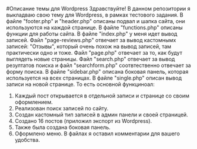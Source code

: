 #Описание темы для Wordpress
Здравствуйте! В данном репозитории я выкладваю свою тему для Wordpress, в рамках тестового задания.
В файле "footer.php" и "header.php" описаны подвал и шапка сайта, они используются на каждой странице.
В файле "functions.php" описаны функции для работы сайта.
В файле "index.php" у меня идет вывод записей.
Файл "page-reviews.php" отвечает за вывод кастомнымх записей: "Отзывы", который очень похож на вывод записей, там практически одно и тоже.
Файл "page.php" отвечает за то, как будут выглядеть новые страницы.
Файл "search.php" отвечает за вывод резултатов поиска и файл "searchform.php" соотвтественно отвечает за форму поиска.
В файле "sidebar.php" описана боковая панель, которая используется на всех страницах.
В файле "single.php" описан вывод записи на новой странице.
То есть основной функциноал:
1) Каждый пост открывается в отдельной записи и странице со своим оформлением.
2) Реализован поиск записей по сайту.
3) Создан кастомный тип записей в админ панели и своей страницей.
4) Создано 16 постов (приложил экспорт из Wordpress).
5) Также была создана боковая панель.
6) Оформлено меню.
В файлах я оставил комментарии для вашего удобства.
